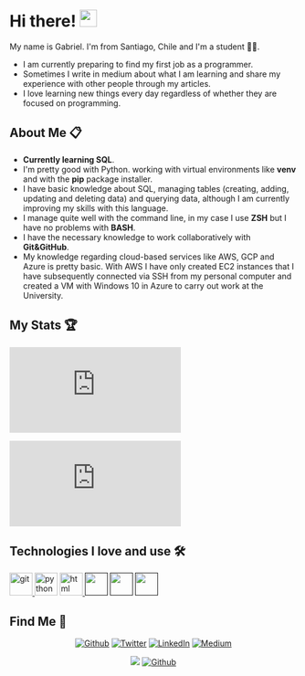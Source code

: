 
  <h1>Hi there! <img src="https://user-images.githubusercontent.com/42378118/110234147-e3259600-7f4e-11eb-95be-0c4047144dea.gif" width="30"></h1>
  
  <p>My name is Gabriel. I'm from Santiago, Chile and I'm a student 👨‍🎓.</p>
  <ul>
    <li>I am currently preparing to find my first job as a programmer.</li>
    <li>Sometimes I write in medium about what I am learning and share my experience with other people through my articles.</li>
    <li>I love learning new things every day regardless of whether they are focused on programming.</li>
  </ul>    

<h2>About Me 📋</h2>
<ul>
   <li><strong>Currently learning SQL</strong>.</li>
  <li>I'm pretty good with Python. working with virtual environments like <strong>venv</strong> and with the <strong>pip</strong> package installer.</li>
  <li>I have basic knowledge about SQL, managing tables (creating, adding, updating and deleting data) and querying data, although I am currently improving my skills with this language.</li>
  <li>I manage quite well with the command line, in my case I use <strong>ZSH</strong> but I have no problems with <strong>BASH</strong>.</li>
  <li>I have the necessary knowledge to work collaboratively with <strong>Git&GitHub</strong>.</li>
  <li>
    My knowledge regarding cloud-based services like AWS, GCP and Azure is pretty basic. With AWS I have only created EC2 instances that I have subsequently connected via SSH from my personal computer and created a VM with Windows 10 in Azure to carry out work at the University.
  </li>
</ul>

<!-- Stats -->
<h2>My Stats 🏆</h2>

  
  [![My Stats](https://github-stats-evirunurm.vercel.app/api/stats.js?username=mrGoonies&peng=false)](https://github.com/evirunurm/github-stats)
 
  [![My languages](https://github-stats-evirunurm.vercel.app/api/languages.js?username=mrGoonies&pie=false)](https://github.com/evirunurm/github-stats)

<h2> Technologies I love and use 🛠</h2>
<p align="left">
  <a href="https://git-scm.com/" target="_blank"> <img src="https://www.vectorlogo.zone/logos/git-scm/git-scm-icon.svg" alt="git" width="40" height="40"/> </a>
  <a hreef="https://www.python.org/" target="_blank"> <img src="https://www.vectorlogo.zone/logos/python/python-icon.svg" alt="python" width="40" height="40" /> </a>
  <a href="https://html.spec.whatwg.org/" targeet="_blank"> <img src="https://www.vectorlogo.zone/logos/w3_html5/w3_html5-icon.svg" alt="html" width="40" height="40" /> </a>
  <a href="" target="_blank"><img src="https://www.vectorlogo.zone/logos/vim/vim-icon.svg" width="40"/></a>
  <a href="" target="_blank"><img src="https://www.vectorlogo.zone/logos/jupyter/jupyter-icon.svg" width="40" /></a>
  <a href="" target="_blank"><img src="https://www.vectorlogo.zone/logos/mysql/mysql-icon.svg" width="40" /></a>

 <h2>Find Me 🥳</h3>
 
 <p align="center"><a href="https://github.com/mrGoonies" target="_blank"><img alt="Github" src="https://img.shields.io/badge/GitHub-%2312100E.svg?&style=for-the-badge&logo=Github&logoColor=white" /></a> <a href="https://twitter.com/GooniesMunoz" target="_blank"><img alt="Twitter" src="https://img.shields.io/badge/twitter-%231DA1F2.svg?&style=for-the-badge&logo=twitter&logoColor=white" /></a> <a href="https://www.linkedin.com/in/goonies/" target="_blank"><img alt="LinkedIn" src="https://img.shields.io/badge/linkedin-%230077B5.svg?&style=for-the-badge&logo=linkedin&logoColor=white" /></a> <a href="https://medium.com/@munozgoonies" target="_blank"><img alt="Medium" src="https://img.shields.io/badge/medium-%2312100E.svg?&style=for-the-badge&logo=medium&logoColor=white" /></a>

 <div align="center">
  
  ![](https://visitor-badge.laobi.icu/badge?page_id=mrGoonies) 
  [![Github](https://img.shields.io/github/followers/mrGoonies?label=Follow&style=social)](https://github.com/CharalambosIoannou)

</div>

 

 
